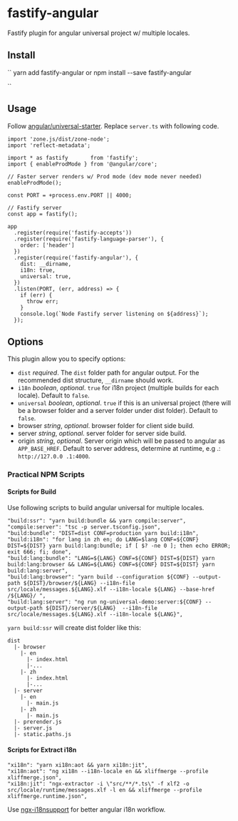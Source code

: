 # fastify-angular
Fastify plugin for angular universal project w/ multiple locales.

## Install

``
yarn add fastify-angular
or
npm install --save fastify-angular

``

## Usage

Follow [angular/universal-starter](https://github.com/angular/universal-starter). Replace `server.ts` with following code.

```
import 'zone.js/dist/zone-node';
import 'reflect-metadata';

import * as fastify       from 'fastify';
import { enableProdMode } from '@angular/core';

// Faster server renders w/ Prod mode (dev mode never needed)
enableProdMode();

const PORT = +process.env.PORT || 4000;

// Fastify server
const app = fastify();

app
  .register(require('fastify-accepts'))
  .register(require('fastify-language-parser'), {
    order: ['header']
  })
  .register(require('fastify-angular'), {
    dist: __dirname,
    i18n: true,
    universal: true,
  })
  .listen(PORT, (err, address) => {
    if (err) {
      throw err;
    }
    console.log(`Node Fastify server listening on ${address}`);
  });
```

## Options

This plugin allow you to specify options:

- `dist` _required_. The `dist` folder path for angular output. For the recommended dist structure, `__dirname` should work.
- `i18n` _boolean_, _optional_. `true` for i18n project (multiple builds for each locale). Default to `false`.
- `universal` _boolean_, _optional_. `true` if this is an universal project (there will be a browser folder and a server folder under dist
folder).
Default to `false`.
- browser _string_, _optional_. browser folder for client side build.
- server _string_, _optional_. server folder for server side build.
- origin _string_, _optional_. Server origin which will be passed to angular as `APP_BASE_HREF`. Default to server address, determine at runtime, e.g
.:
`http://127.0.0
.1:4000`.

### Practical NPM Scripts

#### Scripts for Build

Use following scripts to build angular universal for multiple locales.
```
"build:ssr": "yarn build:bundle && yarn compile:server",
"compile:server": "tsc -p server.tsconfig.json",
"build:bundle": "DIST=dist CONF=production yarn build:i18n",
"build:i18n": "for lang in zh en; do LANG=$lang CONF=${CONF} DIST=${DIST} yarn build:lang:bundle; if [ $? -ne 0 ]; then echo ERROR; exit 666; fi; done",
"build:lang:bundle": "LANG=${LANG} CONF=${CONF} DIST=${DIST} yarn build:lang:browser && LANG=${LANG} CONF=${CONF} DIST=${DIST} yarn build:lang:server",
"build:lang:browser": "yarn build --configuration ${CONF} --output-path ${DIST}/browser/${LANG} --i18n-file src/locale/messages.${LANG}.xlf --i18n-locale ${LANG} --base-href /${LANG}/ ",
"build:lang:server": "ng run ng-universal-demo:server:${CONF} --output-path ${DIST}/server/${LANG}  --i18n-file src/locale/messages.${LANG}.xlf --i18n-locale ${LANG}",
```
`yarn build:ssr` will create dist folder like this:
```
dist
  |- browser
    |- en
      |- index.html
      |-...
    |- zh
      |- index.html
      |-...
  |- server
    |- en
      |- main.js
    |- zh
      |- main.js
  |- prerender.js
  |- server.js
  |- static.paths.js
```

#### Scripts for Extract i18n

```
"xi18n": "yarn xi18n:aot && yarn xi18n:jit",
"xi18n:aot": "ng xi18n --i18n-locale en && xliffmerge --profile xliffmerge.json",
"xi18n:jit": "ngx-extractor -i \"src/**/*.ts\" -f xlf2 -o src/locale/runtime/messages.xlf -l en && xliffmerge --profile xliffmerge.runtime.json",
```
Use [ngx-i18nsupport](https://github.com/martinroob/ngx-i18nsupport) for better angular i18n workflow.
